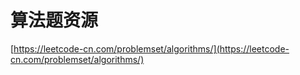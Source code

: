 # 算法题资源

[https://leetcode-cn.com/problemset/algorithms/](https://leetcode-cn.com/problemset/algorithms/)